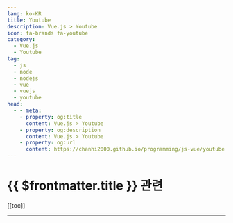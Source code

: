 ```yaml
---
lang: ko-KR
title: Youtube
description: Vue.js > Youtube
icon: fa-brands fa-youtube
category:
  - Vue.js
  - Youtube
tag: 
  - js
  - node
  - nodejs
  - vue
  - vuejs
  - youtube
head:
  - - meta:
    - property: og:title
      content: Vue.js > Youtube
    - property: og:description
      content: Vue.js > Youtube
    - property: og:url
      content: https://chanhi2000.github.io/programming/js-vue/youtube.html
---
```


# {{ $frontmatter.title }} 관련

[[toc]]

---

<MyYouTubeItems jsonName="yu-ProgramWithErik" /><!-- Program With Erik -->
<MyYouTubeItems jsonName="yu-Bitfumes" /><!-- Bitfumes -->
<MyYouTubeItems jsonName="yu-9diin" /><!-- 구디사는 개발자 9Diin -->
<MyYouTubeItems jsonName="yu-MultiValue1" /><!-- MultiValue -->
<MyYouTubeItems jsonName="yu-MakeAppswithDanny" /><!-- Make Apps with Danny -->
<MyYouTubeItems jsonName="yu-paulhalliday" /><!-- Paul Halliday -->
<MyYouTubeItems jsonName="yu-Webnoob" /><!-- Webnoob -->
<MyYouTubeItems jsonName="yu-user-gn2mw4lm4m" /><!-- 데브리 -->
<MyYouTubeItems jsonName="yu-TheEarthIsSquare" /><!-- The Earth Is Square -->
<MyYouTubeItems jsonName="yu-WatchandLearnTutorials" /><!-- Watch and Learn -->
<MyYouTubeItems jsonName="yu-edwardwardell-yerburgh378" /><!-- Edward Wardell-Yerburgh -->
<MyYouTubeItems jsonName="yu-VueMastery" /><!-- Vue Mastery -->
<MyYouTubeItems jsonName="yu-jsontype" /><!-- jsontype -->
<MyYouTubeItems jsonName="yu-jsWithTola" /><!-- Giwa Fauzziyyah -->
<MyYouTubeItems jsonName="yu-danteDeveloper" /><!-- 단테 -->
<MyYouTubeItems jsonName="yu-JustinJackson" /><!-- Justin Jackson -->
<MyYouTubeItems jsonName="yu-shellfolder" /><!-- 쉘폴더 ShellFolder -->
<MyYouTubeItems jsonName="yu-csslick9865" /><!-- csslick - 코딩 튜토리얼 & 팁 -->
<MyYouTubeItems jsonName="yu-cdruc" /><!-- cdruc -->
<MyYouTubeItems jsonName="yu-poseidon.program" /><!-- poseidon -->
<MyYouTubeItems jsonName="yu-NetNinja" /><!-- The Net Ninja -->
<MyYouTubeItems jsonName="yu-Ezweb" /><!-- Rock's Easyweb -->
<MyYouTubeItems jsonName="yu-WebDevMatics" /><!-- WebDevMatics -->
<MyYouTubeItems jsonName="yu-devtoolsfm" /><!-- devtools-fm -->

<TagLinks />